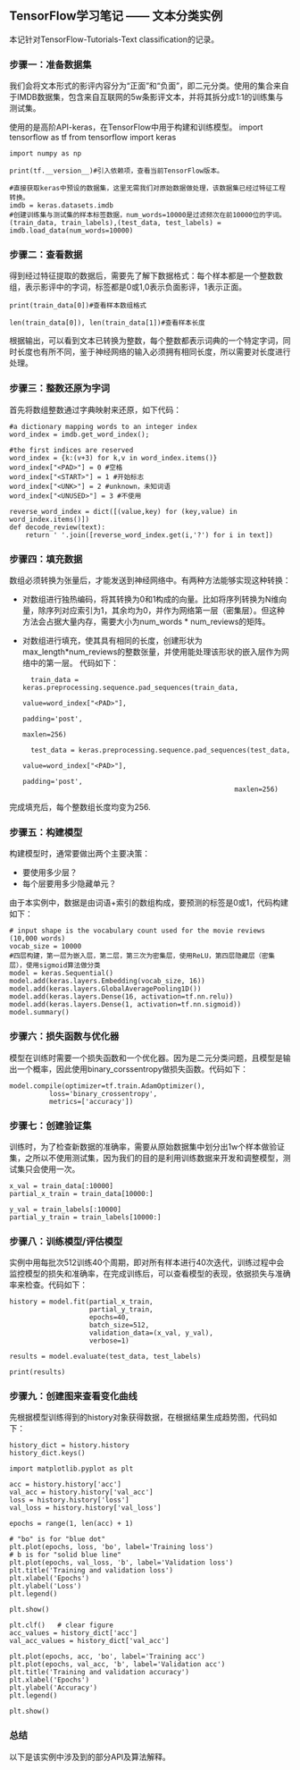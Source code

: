## TensorFlow学习笔记 —— 文本分类实例 ##
本记针对TensorFlow-Tutorials-Text classification的记录。

### 步骤一：准备数据集
我们会将文本形式的影评内容分为“正面”和“负面”，即二元分类。使用的集合来自于IMDB数据集，包含来自互联网的5w条影评文本，并将其拆分成1:1的训练集与测试集。

使用的是高阶API-keras，在TensorFlow中用于构建和训练模型。
	import tensorflow as tf
	from tensorflow import keras
	
	import numpy as np
	
	print(tf.__version__)#引入依赖项，查看当前TensorFlow版本。
	
	#直接获取keras中预设的数据集，这里无需我们对原始数据做处理，该数据集已经过特征工程转换。
	imdb = keras.datasets.imdb
	#创建训练集与测试集的样本标签数据，num_words=10000是过滤频次在前10000位的字词。
	(train_data, train_labels),(test_data, test_labels) = imdb.load_data(num_words=10000)
	


### 步骤二：查看数据
得到经过特征提取的数据后，需要先了解下数据格式：每个样本都是一个整数数组，表示影评中的字词，标签都是0或1,0表示负面影评，1表示正面。

	print(train_data[0])#查看样本数组格式
	
	len(train_data[0]), len(train_data[1])#查看样本长度

根据输出，可以看到文本已转换为整数，每个整数都表示词典的一个特定字词，同时长度也有所不同，鉴于神经网络的输入必须拥有相同长度，所以需要对长度进行处理。

### 步骤三：整数还原为字词 
首先将数组整数通过字典映射来还原，如下代码：
	
	#a dictionary mapping words to an integer index
	word_index = imdb.get_word_index();

	#the first indices are reserved
	word_index = {k:(v+3) for k,v in word_index.items()}
	word_index["<PAD>"] = 0 #空格
	word_index["<START>"] = 1 #开始标志
	word_index["<UNK>"] = 2 #unknown，未知词语
	word_index["<UNUSED>"] = 3 #不使用
	
	reverse_word_index = dict([(value,key) for (key,value) in word_index.items()])
	def decode_review(text):
	    return ' '.join([reverse_word_index.get(i,'?') for i in text])

### 步骤四：填充数据
数组必须转换为张量后，才能发送到神经网络中。有两种方法能够实现这种转换： 

- 对数组进行独热编码，将其转换为0和1构成的向量。比如将序列转换为N维向量，除序列对应索引为1，其余均为0，并作为网络第一层（密集层）。但这种方法会占据大量内存，需要大小为num_words * num_reviews的矩阵。
- 对数组进行填充，使其具有相同的长度，创建形状为max_length*num_reviews的整数张量，并使用能处理该形状的嵌入层作为网络中的第一层。
代码如下：

		train_data = keras.preprocessing.sequence.pad_sequences(train_data,
		                                                        value=word_index["<PAD>"],
		                                                        padding='post',
		                                                        maxlen=256)		

		test_data = keras.preprocessing.sequence.pad_sequences(test_data,
	                                                       value=word_index["<PAD>"],
	                                                       padding='post',
	                                                       maxlen=256)
 


完成填充后，每个整数组长度均变为256.

### 步骤五：构建模型

构建模型时，通常要做出两个主要决策：

- 要使用多少层？
- 每个层要用多少隐藏单元？

由于本实例中，数据是由词语+索引的数组构成，要预测的标签是0或1，代码构建如下：

	# input shape is the vocabulary count used for the movie reviews (10,000 words)
	vocab_size = 10000
	#四层构建，第一层为嵌入层，第二层，第三次为密集层，使用ReLU，第四层隐藏层（密集层），使用sigmoid算法做分类
	model = keras.Sequential()
	model.add(keras.layers.Embedding(vocab_size, 16))
	model.add(keras.layers.GlobalAveragePooling1D())
	model.add(keras.layers.Dense(16, activation=tf.nn.relu))
	model.add(keras.layers.Dense(1, activation=tf.nn.sigmoid))
	model.summary()


### 步骤六：损失函数与优化器
模型在训练时需要一个损失函数和一个优化器。因为是二元分类问题，且模型是输出一个概率，因此使用binary_corssentropy做损失函数。代码如下：

	model.compile(optimizer=tf.train.AdamOptimizer(),
              loss='binary_crossentropy',
              metrics=['accuracy'])

### 步骤七：创建验证集
训练时，为了检查新数据的准确率，需要从原始数据集中划分出1w个样本做验证集，之所以不使用测试集，因为我们的目的是利用训练数据来开发和调整模型，测试集只会使用一次。

	x_val = train_data[:10000]
	partial_x_train = train_data[10000:]
	
	y_val = train_labels[:10000]
	partial_y_train = train_labels[10000:]

### 步骤八：训练模型/评估模型
实例中用每批次512训练40个周期，即对所有样本进行40次迭代，训练过程中会监控模型的损失和准确率，在完成训练后，可以查看模型的表现，依据损失与准确率来检查。代码如下：

	history = model.fit(partial_x_train,
	                    partial_y_train,
	                    epochs=40,
	                    batch_size=512,
	                    validation_data=(x_val, y_val),
	                    verbose=1)
	
	results = model.evaluate(test_data, test_labels)
	
	print(results)

### 步骤九：创建图来查看变化曲线
先根据模型训练得到的history对象获得数据，在根据结果生成趋势图，代码如下：

	history_dict = history.history
	history_dict.keys()
	
	import matplotlib.pyplot as plt
	
	acc = history.history['acc']
	val_acc = history.history['val_acc']
	loss = history.history['loss']
	val_loss = history.history['val_loss']
	
	epochs = range(1, len(acc) + 1)
	
	# "bo" is for "blue dot"
	plt.plot(epochs, loss, 'bo', label='Training loss')
	# b is for "solid blue line"
	plt.plot(epochs, val_loss, 'b', label='Validation loss')
	plt.title('Training and validation loss')
	plt.xlabel('Epochs')
	plt.ylabel('Loss')
	plt.legend()
	
	plt.show()
	
	plt.clf()   # clear figure
	acc_values = history_dict['acc']
	val_acc_values = history_dict['val_acc']
	
	plt.plot(epochs, acc, 'bo', label='Training acc')
	plt.plot(epochs, val_acc, 'b', label='Validation acc')
	plt.title('Training and validation accuracy')
	plt.xlabel('Epochs')
	plt.ylabel('Accuracy')
	plt.legend()
	
	plt.show()

### 总结
以下是该实例中涉及到的部分API及算法解释。
